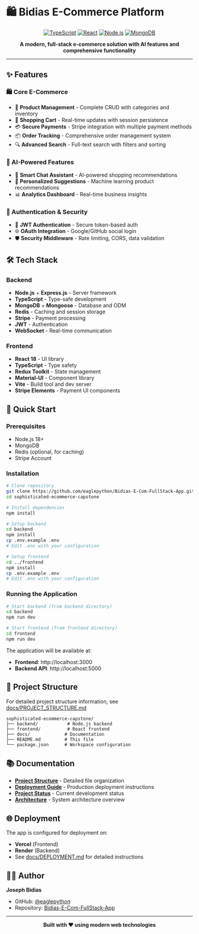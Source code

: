 # 🛍️ Bidias E-Commerce Platform

<div align="center">

[![TypeScript](https://img.shields.io/badge/TypeScript-007ACC?style=for-the-badge&logo=typescript&logoColor=white)](https://www.typescriptlang.org/)
[![React](https://img.shields.io/badge/React-20232A?style=for-the-badge&logo=react&logoColor=61DAFB)](https://reactjs.org/)
[![Node.js](https://img.shields.io/badge/Node.js-43853D?style=for-the-badge&logo=node.js&logoColor=white)](https://nodejs.org/)
[![MongoDB](https://img.shields.io/badge/MongoDB-4EA94B?style=for-the-badge&logo=mongodb&logoColor=white)](https://www.mongodb.com/)

**A modern, full-stack e-commerce solution with AI features and comprehensive functionality**

</div>

---

## ✨ Features

### 🛍️ Core E-Commerce
- 🏪 **Product Management** - Complete CRUD with categories and inventory
- 🛒 **Shopping Cart** - Real-time updates with session persistence  
- 💳 **Secure Payments** - Stripe integration with multiple payment methods
- 📦 **Order Tracking** - Comprehensive order management system
- 🔍 **Advanced Search** - Full-text search with filters and sorting

### 🤖 AI-Powered Features  
- 💬 **Smart Chat Assistant** - AI-powered shopping recommendations
- 🎯 **Personalized Suggestions** - Machine learning product recommendations
- 📊 **Analytics Dashboard** - Real-time business insights

### 🔐 Authentication & Security
- 🔑 **JWT Authentication** - Secure token-based auth
- 🌐 **OAuth Integration** - Google/GitHub social login
- 🛡️ **Security Middleware** - Rate limiting, CORS, data validation

## 🛠️ Tech Stack

### Backend
- **Node.js** + **Express.js** - Server framework
- **TypeScript** - Type-safe development
- **MongoDB** + **Mongoose** - Database and ODM
- **Redis** - Caching and session storage
- **Stripe** - Payment processing
- **JWT** - Authentication
- **WebSocket** - Real-time communication

### Frontend  
- **React 18** - UI library
- **TypeScript** - Type safety
- **Redux Toolkit** - State management
- **Material-UI** - Component library
- **Vite** - Build tool and dev server
- **Stripe Elements** - Payment UI components

## 🚀 Quick Start

### Prerequisites
- Node.js 18+
- MongoDB
- Redis (optional, for caching)
- Stripe Account

### Installation

```bash
# Clone repository
git clone https://github.com/eaglepython/Bidias-E-Com-FullStack-App.git
cd sophisticated-ecommerce-capstone

# Install dependencies
npm install

# Setup backend
cd backend
npm install
cp .env.example .env
# Edit .env with your configuration

# Setup frontend  
cd ../frontend
npm install
cp .env.example .env
# Edit .env with your configuration
```

### Running the Application

```bash
# Start backend (from backend directory)
cd backend
npm run dev

# Start frontend (from frontend directory)  
cd frontend
npm run dev
```

The application will be available at:
- **Frontend**: http://localhost:3000
- **Backend API**: http://localhost:5000

## 📁 Project Structure

For detailed project structure information, see [docs/PROJECT_STRUCTURE.md](./docs/PROJECT_STRUCTURE.md)

```
sophisticated-ecommerce-capstone/
├── backend/           # Node.js backend
├── frontend/          # React frontend  
├── docs/             # Documentation
├── README.md         # This file
└── package.json      # Workspace configuration
```

## 📚 Documentation

- **[Project Structure](./docs/PROJECT_STRUCTURE.md)** - Detailed file organization
- **[Deployment Guide](./docs/DEPLOYMENT.md)** - Production deployment instructions
- **[Project Status](./docs/project-status/)** - Current development status
- **[Architecture](./docs/PROJECT_ARCHITECTURE.md)** - System architecture overview

## 🌐 Deployment

The app is configured for deployment on:
- **Vercel** (Frontend)
- **Render** (Backend)
- See [docs/DEPLOYMENT.md](./docs/DEPLOYMENT.md) for detailed instructions

## 👨‍💻 Author

**Joseph Bidias**
- GitHub: [@eaglepython](https://github.com/eaglepython)
- Repository: [Bidias-E-Com-FullStack-App](https://github.com/eaglepython/Bidias-E-Com-FullStack-App)

---

<div align="center">

**Built with ❤️ using modern web technologies**

</div>
